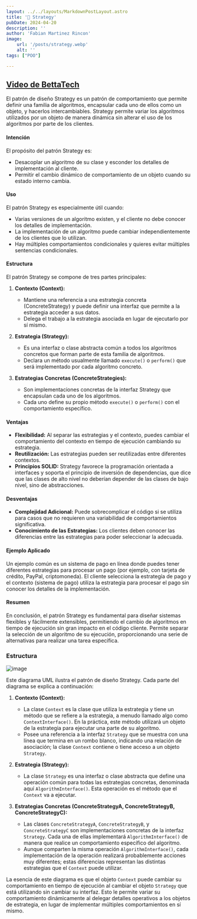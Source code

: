 ```yaml
---
layout: ../../layouts/MarkdownPostLayout.astro
title: '🔑 Strategy'
pubDate: 2024-04-20
description: ''
author: 'Fabian Martinez Rincon'
image:
    url: '/posts/strategy.webp'
    alt: ''
tags: ["POO"]

---
```


## [Video de BettaTech](https://youtu.be/VQ8V0ym2JSo?si=TQ_pmyrfQPNl2bGn)

El patrón de diseño Strategy es un patrón de comportamiento que permite definir una familia de algoritmos, encapsular cada uno de ellos como un objeto, y hacerlos intercambiables. Strategy permite variar los algoritmos utilizados por un objeto de manera dinámica sin alterar el uso de los algoritmos por parte de los clientes.

#### Intención

El propósito del patrón Strategy es:
- Desacoplar un algoritmo de su clase y esconder los detalles de implementación al cliente.
- Permitir el cambio dinámico de comportamiento de un objeto cuando su estado interno cambia.

#### Uso

El patrón Strategy es especialmente útil cuando:
- Varias versiones de un algoritmo existen, y el cliente no debe conocer los detalles de implementación.
- La implementación de un algoritmo puede cambiar independientemente de los clientes que lo utilizan.
- Hay múltiples comportamientos condicionales y quieres evitar múltiples sentencias condicionales.

#### Estructura

El patrón Strategy se compone de tres partes principales:

1. **Contexto (Context):**
   - Mantiene una referencia a una estrategia concreta (ConcreteStrategy) y puede definir una interfaz que permite a la estrategia acceder a sus datos.
   - Delega el trabajo a la estrategia asociada en lugar de ejecutarlo por sí mismo.

2. **Estrategia (Strategy):**
   - Es una interfaz o clase abstracta común a todos los algoritmos concretos que forman parte de esta familia de algoritmos.
   - Declara un método usualmente llamado `execute()` o `perform()` que será implementado por cada algoritmo concreto.

3. **Estrategias Concretas (ConcreteStrategies):**
   - Son implementaciones concretas de la interfaz Strategy que encapsulan cada uno de los algoritmos.
   - Cada uno define su propio método `execute()` o `perform()` con el comportamiento específico.

#### Ventajas

- **Flexibilidad:** Al separar las estrategias y el contexto, puedes cambiar el comportamiento del contexto en tiempo de ejecución cambiando su estrategia.
- **Reutilización:** Las estrategias pueden ser reutilizadas entre diferentes contextos.
- **Principios SOLID:** Strategy favorece la programación orientada a interfaces y soporta el principio de inversión de dependencias, que dice que las clases de alto nivel no deberían depender de las clases de bajo nivel, sino de abstracciones.

#### Desventajas

- **Complejidad Adicional:** Puede sobrecomplicar el código si se utiliza para casos que no requieren una variabilidad de comportamientos significativa.
- **Conocimiento de las Estrategias:** Los clientes deben conocer las diferencias entre las estrategias para poder seleccionar la adecuada.

#### Ejemplo Aplicado

Un ejemplo común es un sistema de pago en línea donde puedes tener diferentes estrategias para procesar un pago (por ejemplo, con tarjeta de crédito, PayPal, criptomoneda). El cliente selecciona la estrategía de pago y el contexto (sistema de pago) utiliza la estrategia para procesar el pago sin conocer los detalles de la implementación.

#### Resumen

En conclusión, el patrón Strategy es fundamental para diseñar sistemas flexibles y fácilmente extensibles, permitiendo el cambio de algoritmos en tiempo de ejecución sin gran impacto en el código cliente. Permite separar la selección de un algoritmo de su ejecución, proporcionando una serie de alternativas para realizar una tarea específica.


### Estructura

![image](https://github.com/Fabian-Martinez-Rincon/Fabian-Martinez-Rincon/assets/55964635/315e3d36-107c-4e53-89eb-795f69baffd2)

Este diagrama UML ilustra el patrón de diseño Strategy. Cada parte del diagrama se explica a continuación:

1. **Contexto (Context):**
   - La clase `Context` es la clase que utiliza la estrategia y tiene un método que se refiere a la estrategia, a menudo llamado algo como `ContextInterface()`. En la práctica, este método utilizará un objeto de la estrategia para ejecutar una parte de su algoritmo.
   - Posee una referencia a la interfaz `Strategy` que se muestra con una línea que termina en un rombo blanco, indicando una relación de asociación; la clase `Context` contiene o tiene acceso a un objeto `Strategy`.

2. **Estrategia (Strategy):**
   - La clase `Strategy` es una interfaz o clase abstracta que define una operación común para todas las estrategias concretas, denominada aquí `AlgorithmInterface()`. Esta operación es el método que el `Context` va a ejecutar.

3. **Estrategias Concretas (ConcreteStrategyA, ConcreteStrategyB, ConcreteStrategyC):**
   - Las clases `ConcreteStrategyA`, `ConcreteStrategyB`, y `ConcreteStrategyC` son implementaciones concretas de la interfaz `Strategy`. Cada una de ellas implementará `AlgorithmInterface()` de manera que realice un comportamiento específico del algoritmo.
   - Aunque comparten la misma operación `AlgorithmInterface()`, cada implementación de la operación realizará probablemente acciones muy diferentes; estas diferencias representan las distintas estrategias que el `Context` puede utilizar.

La esencia de este diagrama es que el objeto `Context` puede cambiar su comportamiento en tiempo de ejecución al cambiar el objeto `Strategy` que está utilizando sin cambiar su interfaz. Esto le permite variar su comportamiento dinámicamente al delegar detalles operativos a los objetos de estrategia, en lugar de implementar múltiples comportamientos en sí mismo.